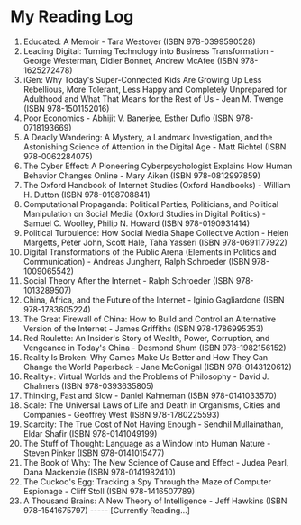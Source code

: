 # My Reading Log

1. Educated: A Memoir - Tara Westover (ISBN 978-0399590528)
2. Leading Digital: Turning Technology into Business Transformation -  George Westerman, Didier Bonnet, Andrew McAfee (ISBN 978-1625272478)
3. iGen: Why Today's Super-Connected Kids Are Growing Up Less Rebellious, More Tolerant, Less Happy and Completely Unprepared for Adulthood and What That Means for the Rest of Us - Jean M. Twenge (ISBN 978-1501152016)
4. Poor Economics - Abhijit V. Banerjee, Esther Duflo (ISBN 978-0718193669)
5. A Deadly Wandering: A Mystery, a Landmark Investigation, and the Astonishing Science of Attention in the Digital Age - Matt Richtel (ISBN 978-0062284075)
6. The Cyber Effect: A Pioneering Cyberpsychologist Explains How Human Behavior Changes Online - Mary Aiken (ISBN 978-0812997859)
7. The Oxford Handbook of Internet Studies (Oxford Handbooks) - William H. Dutton (ISBN 978-0198708841)
8. Computational Propaganda: Political Parties, Politicians, and Political Manipulation on Social Media (Oxford Studies in Digital Politics) - Samuel C. Woolley, Philip N. Howard (ISBN 978-0190931414)
9. Political Turbulence: How Social Media Shape Collective Action -  Helen Margetts, Peter John, Scott Hale, Taha Yasseri (ISBN 978-0691177922)
10. Digital Transformations of the Public Arena (Elements in Politics and Communication) - Andreas Jungherr, Ralph Schroeder (ISBN 978-1009065542)
11. Social Theory After the Internet - Ralph Schroeder (ISBN 978-1013289507)
12. China, Africa, and the Future of the Internet - Iginio Gagliardone (ISBN 978-1783605224)
13. The Great Firewall of China: How to Build and Control an Alternative Version of the Internet - James Griffiths (ISBN 978-1786995353)
14. Red Roulette: An Insider's Story of Wealth, Power, Corruption, and Vengeance in Today's China - Desmond Shum (ISBN 978-1982156152)
15. Reality Is Broken: Why Games Make Us Better and How They Can Change the World Paperback - Jane McGonigal (ISBN 978-0143120612)
16. Reality+: Virtual Worlds and the Problems of Philosophy - David J. Chalmers (ISBN 978-0393635805)
17. Thinking, Fast and Slow - Daniel Kahneman (ISBN 978-0141033570)
18. Scale: The Universal Laws of Life and Death in Organisms, Cities and Companies - Geoffrey West (ISBN 978-1780225593)
19. Scarcity: The True Cost of Not Having Enough - Sendhil Mullainathan, Eldar Shafir (ISBN 978-0141049199)
20. The Stuff of Thought: Language as a Window into Human Nature - Steven Pinker (ISBN 978-0141015477)
21. The Book of Why: The New Science of Cause and Effect - Judea Pearl, Dana Mackenzie (ISBN 978-0141982410)
22. The Cuckoo's Egg: Tracking a Spy Through the Maze of Computer Espionage - Cliff Stoll (ISBN 978-1416507789)
23. A Thousand Brains: A New Theory of Intelligence - Jeff Hawkins (ISBN 978-1541675797) ----- [Currently Reading...]
